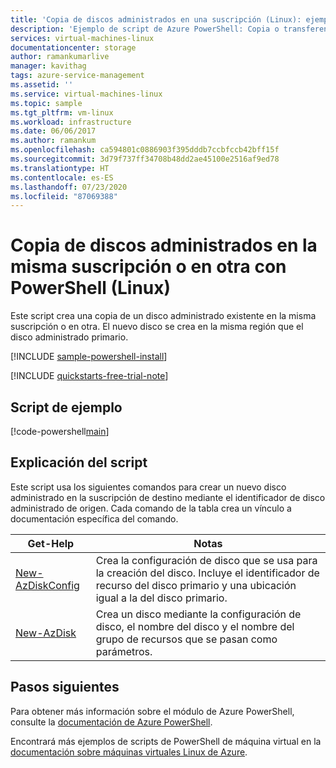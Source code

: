 ```yaml
---
title: 'Copia de discos administrados en una suscripción (Linux): ejemplo de PowerShell'
description: 'Ejemplo de script de Azure PowerShell: Copia o transferencia de discos administrados en la misma suscripción o en otra'
services: virtual-machines-linux
documentationcenter: storage
author: ramankumarlive
manager: kavithag
tags: azure-service-management
ms.assetid: ''
ms.service: virtual-machines-linux
ms.topic: sample
ms.tgt_pltfrm: vm-linux
ms.workload: infrastructure
ms.date: 06/06/2017
ms.author: ramankum
ms.openlocfilehash: ca594801c0886903f395dddb7ccbfccb42bff15f
ms.sourcegitcommit: 3d79f737ff34708b48dd2ae45100e2516af9ed78
ms.translationtype: HT
ms.contentlocale: es-ES
ms.lasthandoff: 07/23/2020
ms.locfileid: "87069388"
---
```

# <a name="copy-managed-disks-in-the-same-subscription-or-different-subscription-with-powershell-linux"></a>Copia de discos administrados en la misma suscripción o en otra con PowerShell (Linux)

Este script crea una copia de un disco administrado existente en la misma suscripción o en otra. El nuevo disco se crea en la misma región que el disco administrado primario.

[!INCLUDE [sample-powershell-install](../../../includes/sample-powershell-install.md)]

[!INCLUDE [quickstarts-free-trial-note](../../../includes/quickstarts-free-trial-note.md)]

 

## <a name="sample-script"></a>Script de ejemplo

[!code-powershell[main](../../../powershell_scripts/virtual-machine/copy-managed-disks-to-same-or-different-subscription/copy-managed-disks-to-same-or-different-subscription.ps1 "Copy managed disk")]

## <a name="script-explanation"></a>Explicación del script

Este script usa los siguientes comandos para crear un nuevo disco administrado en la suscripción de destino mediante el identificador de disco administrado de origen. Cada comando de la tabla crea un vínculo a documentación específica del comando.

| Get-Help | Notas |
|---|---|
| [New-AzDiskConfig](/powershell/module/az.compute/new-azdiskconfig) | Crea la configuración de disco que se usa para la creación del disco. Incluye el identificador de recurso del disco primario y una ubicación igual a la del disco primario.  |
| [New-AzDisk](/powershell/module/az.compute/new-azdisk) | Crea un disco mediante la configuración de disco, el nombre del disco y el nombre del grupo de recursos que se pasan como parámetros. |

## <a name="next-steps"></a>Pasos siguientes

Para obtener más información sobre el módulo de Azure PowerShell, consulte la [documentación de Azure PowerShell](/powershell/azure/).

Encontrará más ejemplos de scripts de PowerShell de máquina virtual en la [documentación sobre máquinas virtuales Linux de Azure](../linux/powershell-samples.md?toc=%2fazure%2fvirtual-machines%2flinux%2ftoc.json).
